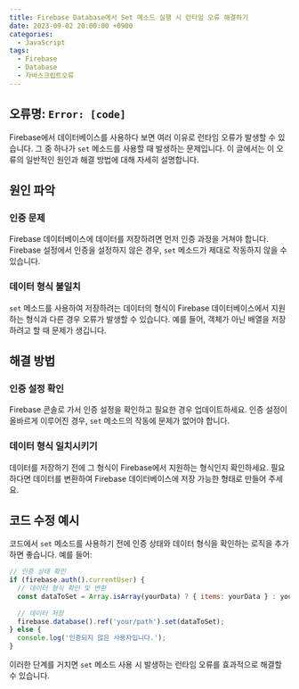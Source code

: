 ```yaml
---
title: Firebase Database에서 Set 메소드 실행 시 런타임 오류 해결하기
date: 2023-09-02 20:00:00 +0900
categories:
  - JavaScript
tags:
  - Firebase
  - Database
  - 자바스크립트오류
---
```


## 오류명: `Error: [code]`

Firebase에서 데이터베이스를 사용하다 보면 여러 이유로 런타임 오류가 발생할 수 있습니다. 그 중 하나가 `set` 메소드를 사용할 때 발생하는 문제입니다. 이 글에서는 이 오류의 일반적인 원인과 해결 방법에 대해 자세히 설명합니다.

## 원인 파악

### 인증 문제

Firebase 데이터베이스에 데이터를 저장하려면 먼저 인증 과정을 거쳐야 합니다. Firebase 설정에서 인증을 설정하지 않은 경우, `set` 메소드가 제대로 작동하지 않을 수 있습니다.

### 데이터 형식 불일치

`set` 메소드를 사용하여 저장하려는 데이터의 형식이 Firebase 데이터베이스에서 지원하는 형식과 다른 경우 오류가 발생할 수 있습니다. 예를 들어, 객체가 아닌 배열을 저장하려고 할 때 문제가 생깁니다.

## 해결 방법

### 인증 설정 확인

Firebase 콘솔로 가서 인증 설정을 확인하고 필요한 경우 업데이트하세요. 인증 설정이 올바르게 이루어진 경우, `set` 메소드의 작동에 문제가 없어야 합니다.

### 데이터 형식 일치시키기

데이터를 저장하기 전에 그 형식이 Firebase에서 지원하는 형식인지 확인하세요. 필요하다면 데이터를 변환하여 Firebase 데이터베이스에 저장 가능한 형태로 만들어 주세요.

## 코드 수정 예시

코드에서 `set` 메소드를 사용하기 전에 인증 상태와 데이터 형식을 확인하는 로직을 추가하면 좋습니다. 예를 들어:

```javascript
// 인증 상태 확인
if (firebase.auth().currentUser) {
  // 데이터 형식 확인 및 변환
  const dataToSet = Array.isArray(yourData) ? { items: yourData } : yourData;
  
  // 데이터 저장
  firebase.database().ref('your/path').set(dataToSet);
} else {
  console.log('인증되지 않은 사용자입니다.');
}
```

이러한 단계를 거치면 `set` 메소드 사용 시 발생하는 런타임 오류를 효과적으로 해결할 수 있습니다.